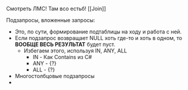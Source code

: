 Смотреть ЛМС! Там всо естьб!
[[Join]]

Подзапросы, вложенные запросы:
- Это, по сути, формирование подтаблицы на ходу и работа с ней.
- Если подзапрос возвращает NULL хоть где-то и хоть в одном, то **ВООБЩЕ ВЕСЬ РЕЗУЛЬТАТ** будет пуст.
	- Избегаем этого, используя IN, ANY, ALL
		- IN - Как Contains из C#
		- ANY - {?}
		- ALL - {?}
- Многостолбцовые подзапросы
- 